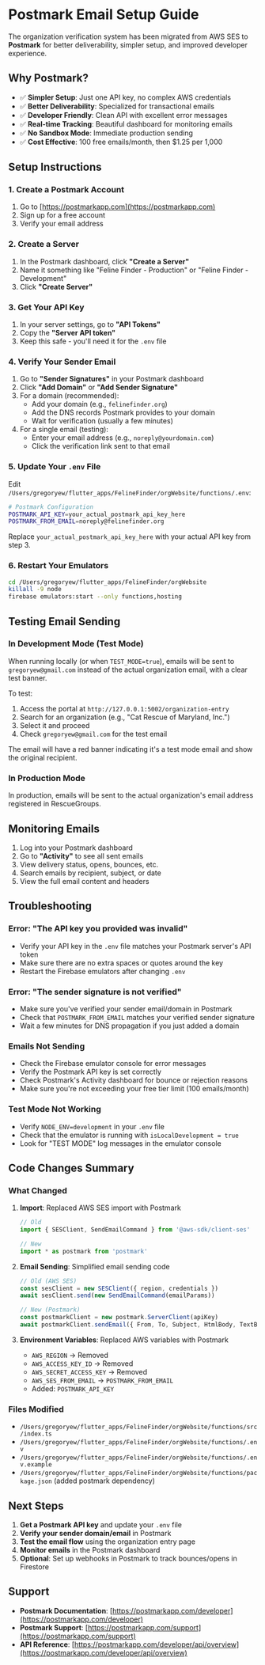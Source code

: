 # Postmark Email Setup Guide

The organization verification system has been migrated from AWS SES to **Postmark** for better deliverability, simpler setup, and improved developer experience.

## Why Postmark?

- ✅ **Simpler Setup**: Just one API key, no complex AWS credentials
- ✅ **Better Deliverability**: Specialized for transactional emails
- ✅ **Developer Friendly**: Clean API with excellent error messages
- ✅ **Real-time Tracking**: Beautiful dashboard for monitoring emails
- ✅ **No Sandbox Mode**: Immediate production sending
- ✅ **Cost Effective**: 100 free emails/month, then $1.25 per 1,000

## Setup Instructions

### 1. Create a Postmark Account

1. Go to [https://postmarkapp.com](https://postmarkapp.com)
2. Sign up for a free account
3. Verify your email address

### 2. Create a Server

1. In the Postmark dashboard, click **"Create a Server"**
2. Name it something like "Feline Finder - Production" or "Feline Finder - Development"
3. Click **"Create Server"**

### 3. Get Your API Key

1. In your server settings, go to **"API Tokens"**
2. Copy the **"Server API token"**
3. Keep this safe - you'll need it for the `.env` file

### 4. Verify Your Sender Email

1. Go to **"Sender Signatures"** in your Postmark dashboard
2. Click **"Add Domain"** or **"Add Sender Signature"**
3. For a domain (recommended):
   - Add your domain (e.g., `felinefinder.org`)
   - Add the DNS records Postmark provides to your domain
   - Wait for verification (usually a few minutes)
4. For a single email (testing):
   - Enter your email address (e.g., `noreply@yourdomain.com`)
   - Click the verification link sent to that email

### 5. Update Your `.env` File

Edit `/Users/gregoryew/flutter_apps/FelineFinder/orgWebsite/functions/.env`:

```bash
# Postmark Configuration
POSTMARK_API_KEY=your_actual_postmark_api_key_here
POSTMARK_FROM_EMAIL=noreply@felinefinder.org
```

Replace `your_actual_postmark_api_key_here` with your actual API key from step 3.

### 6. Restart Your Emulators

```bash
cd /Users/gregoryew/flutter_apps/FelineFinder/orgWebsite
killall -9 node
firebase emulators:start --only functions,hosting
```

## Testing Email Sending

### In Development Mode (Test Mode)

When running locally (or when `TEST_MODE=true`), emails will be sent to `gregoryew@gmail.com` instead of the actual organization email, with a clear test banner.

To test:

1. Access the portal at `http://127.0.0.1:5002/organization-entry`
2. Search for an organization (e.g., "Cat Rescue of Maryland, Inc.")
3. Select it and proceed
4. Check `gregoryew@gmail.com` for the test email

The email will have a red banner indicating it's a test mode email and show the original recipient.

### In Production Mode

In production, emails will be sent to the actual organization's email address registered in RescueGroups.

## Monitoring Emails

1. Log into your Postmark dashboard
2. Go to **"Activity"** to see all sent emails
3. View delivery status, opens, bounces, etc.
4. Search emails by recipient, subject, or date
5. View the full email content and headers

## Troubleshooting

### Error: "The API key you provided was invalid"

- Verify your API key in the `.env` file matches your Postmark server's API token
- Make sure there are no extra spaces or quotes around the key
- Restart the Firebase emulators after changing `.env`

### Error: "The sender signature is not verified"

- Make sure you've verified your sender email/domain in Postmark
- Check that `POSTMARK_FROM_EMAIL` matches your verified sender signature
- Wait a few minutes for DNS propagation if you just added a domain

### Emails Not Sending

- Check the Firebase emulator console for error messages
- Verify the Postmark API key is set correctly
- Check Postmark's Activity dashboard for bounce or rejection reasons
- Make sure you're not exceeding your free tier limit (100 emails/month)

### Test Mode Not Working

- Verify `NODE_ENV=development` in your `.env` file
- Check that the emulator is running with `isLocalDevelopment = true`
- Look for "TEST MODE" log messages in the emulator console

## Code Changes Summary

### What Changed

1. **Import**: Replaced AWS SES import with Postmark
   ```typescript
   // Old
   import { SESClient, SendEmailCommand } from '@aws-sdk/client-ses'
   
   // New
   import * as postmark from 'postmark'
   ```

2. **Email Sending**: Simplified email sending code
   ```typescript
   // Old (AWS SES)
   const sesClient = new SESClient({ region, credentials })
   await sesClient.send(new SendEmailCommand(emailParams))
   
   // New (Postmark)
   const postmarkClient = new postmark.ServerClient(apiKey)
   await postmarkClient.sendEmail({ From, To, Subject, HtmlBody, TextBody })
   ```

3. **Environment Variables**: Replaced AWS variables with Postmark
   - `AWS_REGION` → Removed
   - `AWS_ACCESS_KEY_ID` → Removed
   - `AWS_SECRET_ACCESS_KEY` → Removed
   - `AWS_SES_FROM_EMAIL` → `POSTMARK_FROM_EMAIL`
   - Added: `POSTMARK_API_KEY`

### Files Modified

- `/Users/gregoryew/flutter_apps/FelineFinder/orgWebsite/functions/src/index.ts`
- `/Users/gregoryew/flutter_apps/FelineFinder/orgWebsite/functions/.env`
- `/Users/gregoryew/flutter_apps/FelineFinder/orgWebsite/functions/.env.example`
- `/Users/gregoryew/flutter_apps/FelineFinder/orgWebsite/functions/package.json` (added postmark dependency)

## Next Steps

1. **Get a Postmark API key** and update your `.env` file
2. **Verify your sender domain/email** in Postmark
3. **Test the email flow** using the organization entry page
4. **Monitor emails** in the Postmark dashboard
5. **Optional**: Set up webhooks in Postmark to track bounces/opens in Firestore

## Support

- **Postmark Documentation**: [https://postmarkapp.com/developer](https://postmarkapp.com/developer)
- **Postmark Support**: [https://postmarkapp.com/support](https://postmarkapp.com/support)
- **API Reference**: [https://postmarkapp.com/developer/api/overview](https://postmarkapp.com/developer/api/overview)

